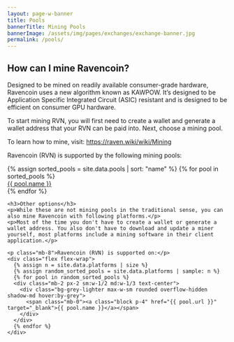 ```yaml
---
layout: page-w-banner
title: Pools
bannerTitle: Mining Pools
bannerImage: /assets/img/pages/exchanges/exchange-banner.jpg
permalink: /pools/
---
```


<div class="page-content">
  <div class="wrapper mb-32 m-auto">
    <h2>How can I mine Ravencoin?</h2>
    <p>Designed to be mined on readily available consumer-grade hardware, Ravencoin uses a new algorithm known as KAWPOW. It’s designed to be Application Specific Integrated Circuit (ASIC) resistant and is designed to be efficient on consumer GPU hardware.</p>
    <p>To start mining RVN, you will first need to create a wallet and generate a wallet address that your RVN can be paid into. Next, choose a mining pool.</p>
    <p>To learn how to mine, visit: <a href="https://raven.wiki/wiki/Mining" target="_blank" rel="noopener">https://raven.wiki/wiki/Mining</a></p>
    <p class="mb-8">Ravencoin (RVN) is supported by the following mining pools:</p>
    <div class="flex flex-wrap">
      {% assign sorted_pools = site.data.pools | sort: "name" %}
      {% for pool in sorted_pools %}
      <div class="mb-2 px-2 sm:w-1/2 md:w-1/3 text-center">
        <div class="bg-grey-lighter max-w-sm rounded overflow-hidden shadow-md hover:by-grey">
          <span class="mb-0"><a class="block p-4" href="{{ pool.url }}" target="_blank">{{ pool.name }}</a></span>
        </div>
      </div>
      {% endfor %}
    </div>

    <h3>Other options</h3>
    <p>While these are not mining pools in the traditional sense, you can also mine Ravencoin with following platforms.</p>
    <p>Most of the time you don't have to create a wallet or generate a wallet address. You also don't have to download and update a miner yourself, most platforms include a mining software in their client application.</p>

    <p class="mb-8">Ravencoin (RVN) is supported on:</p>
    <div class="flex flex-wrap">
      {% assign n = site.data.platforms | size %}
      {% assign random_sorted_pools = site.data.platforms | sample: n %}
      {% for pool in random_sorted_pools %}
      <div class="mb-2 px-2 sm:w-1/2 md:w-1/3 text-center">
        <div class="bg-grey-lighter max-w-sm rounded overflow-hidden shadow-md hover:by-grey">
          <span class="mb-0"><a class="block p-4" href="{{ pool.url }}" target="_blank">{{ pool.name }}</a></span>
        </div>
      </div>
      {% endfor %}
    </div>
  </div>
</div>
